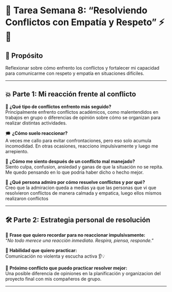# 📝 Tarea Semana 8: “Resolviendo Conflictos con Empatía y Respeto” ⚡🧠

## 🎯 Propósito
Reflexionar sobre cómo enfrento los conflictos y fortalecer mi capacidad para comunicarme con respeto y empatía en situaciones difíciles.

---

## 💥 Parte 1: Mi reacción frente al conflicto

🧯 **¿Qué tipo de conflictos enfrento más seguido?**  
Principalmente enfrento conflictos académicos, como malentendidos en trabajos en grupo o diferencias de opinión sobre cómo se organizan para realizar distintas actividades.

🗯️ **¿Cómo suelo reaccionar?**  
A veces me callo para evitar confrontaciones, pero eso solo acumula incomodidad. En otras ocasiones, reacciono impulsivamente y luego me arrepiento.

🤯 **¿Cómo me siento después de un conflicto mal manejado?**  
Siento culpa, confusion, ansiedad y ganas de que la situación no se repita. Me quedo pensando en lo que podría haber dicho o hecho mejor.

🌈 **¿Qué persona admiro por cómo resuelve conflictos y por qué?**  
Creo que la admiracion queda a medias ya que las personas que vi que resolvieron conflictos de manera calmada y empatica, luego ellos mismos realizaron conflictos

---

## 🛠️ Parte 2: Estrategia personal de resolución

💬 **Frase que quiero recordar para no reaccionar impulsivamente:**  
_"No todo merece una reacción inmediata. Respira, piensa, responde."_

🤝 **Habilidad que quiero practicar:**  
Comunicación no violenta y escucha activa 👂💡

🧪 **Próximo conflicto que puedo practicar resolver mejor:**  
Una posible diferencia de opiniones en la planificación y organizacion del proyecto final con mis compañeros de grupo.

---